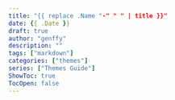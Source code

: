 ```yaml
---
title: "{{ replace .Name "-" " " | title }}"
date: {{ .Date }}
draft: true
author: "genffy"
description: ""
tags: ["markdown"]
categories: ["themes"]
series: ["Themes Guide"]
ShowToc: true
TocOpen: false
---
```


